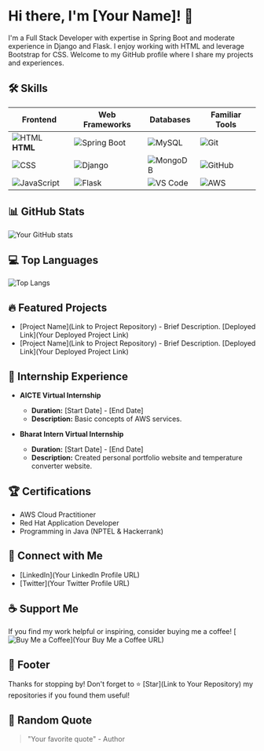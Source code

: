 <!-- Your Name or Project Title -->
# Hi there, I'm [Your Name]! 👋
<!-- Brief Description -->
I'm a Full Stack Developer with expertise in Spring Boot and moderate experience in Django and Flask. I enjoy working with HTML and leverage Bootstrap for CSS. Welcome to my GitHub profile where I share my projects and experiences.

<!-- Skills -->
## 🛠️ Skills

| Frontend | Web Frameworks | Databases | Familiar Tools |
|----------|----------------|-----------|----------------|
| ![HTML](https://img.icons8.com/color/48/000000/html-5--v1.png) <b>HTML</b>| ![Spring Boot](https://img.icons8.com/color/48/000000/spring-logo.png) | ![MySQL](https://img.icons8.com/color/48/000000/mysql-logo.png) | ![Git](https://img.icons8.com/color/48/000000/git.png) |
| ![CSS](https://img.icons8.com/color/48/000000/css3.png) | ![Django](https://img.icons8.com/color/48/000000/django.png) | ![MongoDB](https://img.icons8.com/color/48/000000/mongodb.png) | ![GitHub](https://img.icons8.com/material-sharp/48/000000/github.png) |
| ![JavaScript](https://img.icons8.com/color/48/000000/javascript--v1.png) | ![Flask](https://img.icons8.com/color/48/000000/flask.png) | ![VS Code](https://img.icons8.com/color/48/000000/visual-studio-code-2019.png) | ![AWS](https://img.icons8.com/color/48/000000/amazon-web-services.png) |



<!-- GitHub Stats -->
## 📊 GitHub Stats
![Your GitHub stats](https://github-readme-stats.vercel.app/api?username=YourGitHubUsername&show_icons=true&theme=radical)

<!-- Top Languages -->
## 💻 Top Languages
![Top Langs](https://github-readme-stats.vercel.app/api/top-langs/?username=YourGitHubUsername&layout=compact&theme=radical)

<!-- Featured Projects -->
## 🔥 Featured Projects
- [Project Name](Link to Project Repository) - Brief Description. [Deployed Link](Your Deployed Project Link)
- [Project Name](Link to Project Repository) - Brief Description. [Deployed Link](Your Deployed Project Link)

<!-- Internship Experience -->
## 🚀 Internship Experience
- **AICTE Virtual Internship**
  - **Duration:** [Start Date] - [End Date]
  - **Description:** Basic concepts of AWS services.

- **Bharat Intern Virtual Internship**
  - **Duration:** [Start Date] - [End Date]
  - **Description:** Created personal portfolio website and temperature converter website.

<!-- Certifications -->
## 🏆 Certifications
- AWS Cloud Practitioner
- Red Hat Application Developer
- Programming in Java (NPTEL & Hackerrank)

<!-- Connect with Me -->
## 🌟 Connect with Me
- [LinkedIn](Your LinkedIn Profile URL)
- [Twitter](Your Twitter Profile URL)

<!-- Support Me -->
## ☕ Support Me
If you find my work helpful or inspiring, consider buying me a coffee!
[![Buy Me a Coffee](https://img.shields.io/badge/Buy%20Me%20a%20Coffee-donate-orange.svg)](Your Buy Me a Coffee URL)

<!-- Footer -->
## 📝 Footer
Thanks for stopping by! Don't forget to ⭐️ [Star](Link to Your Repository) my repositories if you found them useful!

<!-- Random Quote -->
## 🧠 Random Quote
> "Your favorite quote" - Author
